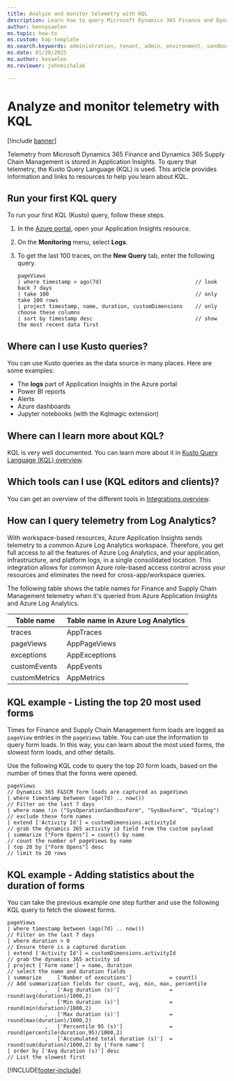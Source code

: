 ```yaml
---
title: Analyze and monitor telemetry with KQL
description: Learn how to query Microsoft Dynamics 365 Finance and Dynamics 365 Supply Chain Management telemetry by using Kusto Query Language (KQL).
author: kennysaelen
ms.topic: how-to
ms.custom: bap-template
ms.search.keywords: administration, tenant, admin, environment, sandbox, telemetry
ms.date: 01/20/2025
ms.author: kesaelen
ms.reviewer: johnmichalak

---
```


# Analyze and monitor telemetry with KQL

[!include [banner](../includes/banner.md)]

Telemetry from Microsoft Dynamics 365 Finance and Dynamics 365 Supply Chain Management is stored in Application Insights. To query that telemetry, the Kusto Query Language (KQL) is used. This article provides information and links to resources to help you learn about KQL.

## Run your first KQL query

To run your first KQL (Kusto) query, follow these steps.

1. In the [Azure portal](https://portal.azure.com), open your Application Insights resource.
1. On the **Monitoring** menu, select **Logs**.
1. To get the last 100 traces, on the **New Query** tab, enter the following query.

    ```kql
    pageViews
    | where timestamp > ago(7d)                              // look back 7 days
    | take 100                                               // only take 100 rows
    | project timestamp, name, duration, customDimensions    // only choose these columns 
    | sort by timestamp desc                                 // show the most recent data first
    ```

## Where can I use Kusto queries?

You can use Kusto queries as the data source in many places. Here are some examples:

* The **logs** part of Application Insights in the Azure portal
* Power BI reports
* Alerts
* Azure dashboards
* Jupyter notebooks (with the Kqlmagic extension)

## Where can I learn more about KQL?

KQL is very well documented. You can learn more about it in [Kusto Query Language (KQL) overview](/kusto/query/?view=microsoft-fabric).

## Which tools can I use (KQL editors and clients)?

You can get an overview of the different tools in [Integrations overview](/azure/data-explorer/integrate-overview?tabs=connectors).

## How can I query telemetry from Log Analytics?

With workspace-based resources, Azure Application Insights sends telemetry to a common Azure Log Analytics workspace. Therefore, you get full access to all the features of Azure Log Analytics, and your application, infrastructure, and platform logs, in a single consolidated location. This integration allows for common Azure role-based access control across your resources and eliminates the need for cross-app/workspace queries.

The following table shows the table names for Finance and Supply Chain Management telemetry when it's queried from Azure Application Insights and Azure Log Analytics.

| Table name | Table name in Azure Log Analytics | 
| ---------- | --------------------------------- | 
| traces | AppTraces |
| pageViews | AppPageViews |
| exceptions | AppExceptions |
| customEvents | AppEvents |
| customMetrics | AppMetrics |

## KQL example - Listing the top 20 most used forms

Times for Finance and Supply Chain Management form loads are logged as `pageView` entries in the `pageViews` table. You can use the information to query form loads. In this way, you can learn about the most used forms, the slowest form loads, and other details.

Use the following KQL code to query the top 20 form loads, based on the number of times that the forms were opened.

```kql
pageViews                                                                       // Dynamics 365 F&SCM form loads are captured as pageViews
| where timestamp between (ago(7d) .. now())                                    // Filter on the last 7 days
| where name !in ("SysOperationSandboxForm", "SysBoxForm", "Dialog")            // exclude these form names
| extend ['Activity Id'] = customDimensions.activityId                          // grab the dynamics 365 activity id field from the custom payload
| summarize ["Form Opens"] = count() by name                                    // count the number of pageViews by name
| top 20 by ["Form Opens"] desc                                                 // limit to 20 rows
```

## KQL example - Adding statistics about the duration of forms

You can take the previous example one step further and use the following KQL query to fetch the slowest forms.

```kql
pageViews                            
| where timestamp between (ago(7d) .. now())                                                           // Filter on the last 7 days
| where duration > 0                                                                                   // Ensure there is a captured duration
| extend ['Activity Id'] = customDimensions.activityId                                                 // grab the dynamics 365 activity id
| project ['Form name'] = name, duration                                                               // select the name and duration fields
| summarize     ['Number of executions']            = count()                                          // Add summarization fields for count, avg, min, max, percentile
            ,   ['Avg duration (s)']                = round(avg(duration)/1000,2)
            ,   ['Min duration (s)']                = round(min(duration)/1000,2)
            ,   ['Max duration (s)']                = round(max(duration)/1000,2)
            ,   ['Percentile 95 (s)']               = round(percentile(duration,95)/1000,2)
            ,   ['Accumulated total duration (s)']  = round(sum(duration)/1000,2) by ['Form name'] 
| order by ['Avg duration (s)'] desc                                                                   // List the slowest first
```

[!INCLUDE[footer-include](../../../includes/footer-banner.md)]
